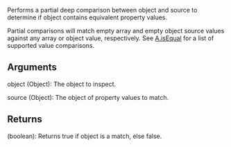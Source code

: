 Performs a partial deep comparison between object and source to determine if object contains equivalent property values.

Partial comparisons will match empty array and empty object source values against any array or object value, respectively. See [A.isEqual](/?id=isEqual) for a list of supported value comparisons.


## Arguments
object (Object): The object to inspect.

source (Object): The object of property values to match.


## Returns
(boolean): Returns true if object is a match, else false.